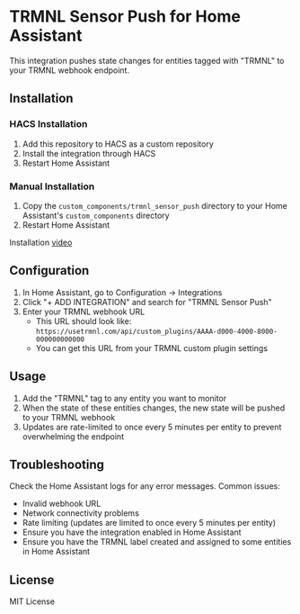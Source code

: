 # TRMNL Sensor Push for Home Assistant

This integration pushes state changes for entities tagged with "TRMNL" to your TRMNL webhook endpoint.

## Installation

### HACS Installation
1. Add this repository to HACS as a custom repository
2. Install the integration through HACS
3. Restart Home Assistant

### Manual Installation
1. Copy the `custom_components/trmnl_sensor_push` directory to your Home Assistant's `custom_components` directory
2. Restart Home Assistant

Installation [video](https://screen.studio/share/LFguEhAJ)

## Configuration

1. In Home Assistant, go to Configuration → Integrations
2. Click "+ ADD INTEGRATION" and search for "TRMNL Sensor Push"
3. Enter your TRMNL webhook URL
   - This URL should look like: `https://usetrmnl.com/api/custom_plugins/AAAA-d000-4000-8000-000000000000`
   - You can get this URL from your TRMNL custom plugin settings

## Usage

1. Add the "TRMNL" tag to any entity you want to monitor
2. When the state of these entities changes, the new state will be pushed to your TRMNL webhook
3. Updates are rate-limited to once every 5 minutes per entity to prevent overwhelming the endpoint

## Troubleshooting

Check the Home Assistant logs for any error messages. Common issues:
- Invalid webhook URL
- Network connectivity problems
- Rate limiting (updates are limited to once every 5 minutes per entity)
- Ensure you have the integration enabled in Home Assistant
- Ensure you have the TRMNL label created and assigned to some entities in Home Assistant

## License

MIT License 